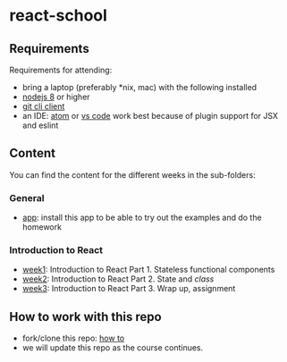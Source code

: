 # react-school

## Requirements

Requirements for attending:
- bring a laptop (preferably *nix, mac) with the following installed
- [nodejs 8](https://nodejs.org/en/download/) or higher
- [git cli client](https://git-scm.com/book/en/v2/Getting-Started-Installing-Git)
- an IDE: [atom](http://atom.io) or [vs code](https://code.visualstudio.com/download) work best because of plugin support for JSX and eslint

## Content

You can find the content for the different weeks in the sub-folders:

### General

- [app](app/README.md): install this app to be able to try out the examples and do the homework

### Introduction to React

- [week1](week1/README.md): Introduction to React Part 1. Stateless functional components
- [week2](week2/README.md): Introduction to React Part 2. State and _class_
- [week3](week3/README.md): Introduction to React Part 3. Wrap up, assignment

## How to work with this repo

- fork/clone this repo: [how to](https://help.github.com/articles/fork-a-repo/)
- we will update this repo as the course continues.
